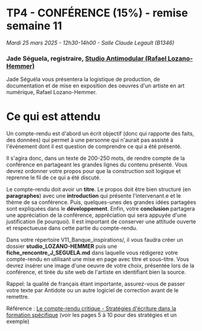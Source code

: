 # TP4 - CONFÉRENCE (15%) - remise semaine 11

*Mardi 25 mars 2025 - 12h30-14h00 - Salle Claude Legault (B1346)*

### Jade Séguela, registraire, [Studio Antimodular (Rafael Lozano-Hemmer)](https://www.lozano-hemmer.com/)

Jade Séguéla vous présentera la logistique de production, de documentation et de mise en exposition des oeuvres d'un artiste en art numérique, Rafael Lozano-Hemmer.

# Ce qui est attendu 
Un compte-rendu est d'abord un écrit objectif (donc qui rapporte des faits, des données) qui permet à une personne qui n'aurait pas assisté à l'événement dont il est question de comprendre ce qui a été présenté. 

Il s'agira donc, dans un texte de 200-250 mots, de rendre compte de la conférence en partageant les grandes lignes du contenu présenté. Vous devrez ordonner votre propos pour que la construction soit logique et reprenne le fil de ce qui a été discuté. 

Le compte-rendu doit avoir un **titre**. Le propos doit être bien structuré (en **paragraphes**) avec une **introduction** qui présente l'intervenant.e et le thème de sa conférence. Puis, quelques-unes des grandes idées partagées sont expliquées dans le **développement**. Enfin, votre **conclusion** partagera une appréciation de la conférence, appréciation qui sera appuyée d'une justification (le pourquoi). Il est important de conserver une attitude ouverte et respectueuse dans cette partie du compte-rendu. 

Dans votre répertoire V11_Banque_inspirations/, il vous faudra créer un dossier **studio_LOZANO-HEMMER** puis une **fiche_rencontre_J_SEGUELA.md**  dans laquelle vous rédigerez votre compte-rendu en utilisant une mise en page avec titre et sous-titre.  Vous devrez insérer une image d'une oeuvre de votre choix, présentée lors de la conférence, et tirée du site web de l'artiste en identifiant bien la source.

Rappel: la qualité de français étant importante, assurez-vous de passer votre texte par Antidote ou un autre logiciel de correction avant de le remettre.

Référence : [Le compte-rendu critique - Stratégies d'écriture dans la formation spécifique](https://ameliofrancais.ccdmd.qc.ca/storage/amelioration-du-francais/ressources/1696430972-Genres_Genres_02lecompterenducritique_V2.pdf)  (voir les pages 5 à 10 pour des stratégies et un exemple)

